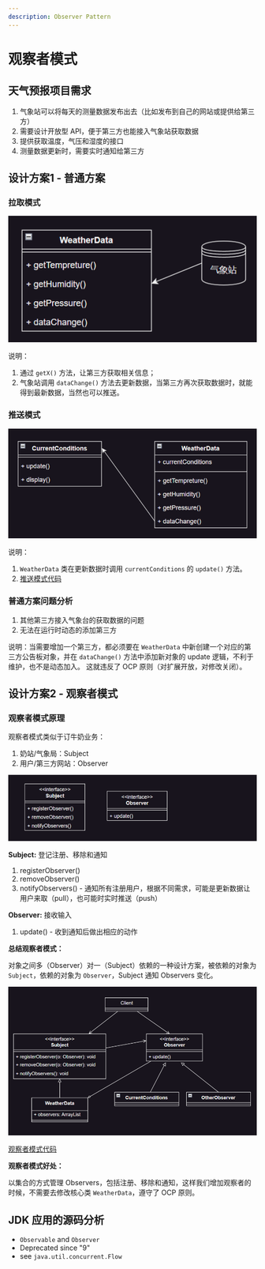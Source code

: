 ```yaml
---
description: Observer Pattern
---
```


# 观察者模式

## 天气预报项目需求

1. 气象站可以将每天的测量数据发布出去（比如发布到自己的网站或提供给第三方）
2. 需要设计开放型 API，便于第三方也能接入气象站获取数据
3. 提供获取温度，气压和湿度的接口
4. 测量数据更新时，需要实时通知给第三方

## 设计方案1 - 普通方案

### 拉取模式

![拉取模式](../images/观察者模式/pull.PNG)

说明：

1. 通过 `getX()` 方法，让第三方获取相关信息；
2. 气象站调用 `dataChange()` 方法去更新数据，当第三方再次获取数据时，就能得到最新数据，当然也可以推送。

### 推送模式

![推送模式](../images/观察者模式/push.PNG)

说明：

1. `WeatherData` 类在更新数据时调用 `currentConditions` 的 `update()` 方法。
2. [推送模式代码](https://github.com/dquaner/Design-Pattern/tree/main/samples/src/main/java/org/dyy/behavioral/observer/push)


### 普通方案问题分析

1. 其他第三方接入气象台的获取数据的问题
2. 无法在运行时动态的添加第三方

说明：当需要增加一个第三方，都必须要在 `WeatherData` 中新创建一个对应的第三方公告板对象，并在 `dataChange()` 方法中添加新对象的 update 逻辑，不利于维护，也不是动态加入。
这就违反了 OCP 原则（对扩展开放，对修改关闭）。

## 设计方案2 - 观察者模式

### 观察者模式原理

观察者模式类似于订牛奶业务：

1. 奶站/气象局：Subject
2. 用户/第三方网站：Observer

![观察者模式](../images/观察者模式/observer.PNG)

**Subject:** 登记注册、移除和通知

1. registerObserver()
2. removeObserver()
3. notifyObservers() - 通知所有注册用户，根据不同需求，可能是更新数据让用户来取（pull），也可能时实时推送（push）

**Observer:** 接收输入

1. update() - 收到通知后做出相应的动作

**总结观察者模式：**

对象之间多（Observer）对一（Subject）依赖的一种设计方案，被依赖的对象为 `Subject`，依赖的对象为 `Observer`，Subject 通知 Observers 变化。

![观察者模式](../images/观察者模式/improve.PNG)

[观察者模式代码](https://github.com/dquaner/Design-Pattern/tree/main/samples/src/main/java/org/dyy/behavioral/observer/improve)


**观察者模式好处：**

以集合的方式管理 Observers，包括注册、移除和通知，这样我们增加观察者的时候，不需要去修改核心类 `WeatherData`，遵守了 OCP 原则。


## JDK 应用的源码分析

- `Observable` and `Observer`
- Deprecated since "9"
- see `java.util.concurrent.Flow`